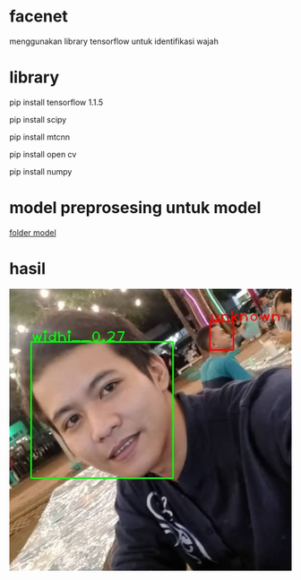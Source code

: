 # facenet
menggunakan library tensorflow untuk identifikasi wajah

# library
<p>pip install tensorflow 1.1.5</p>
<p>pip install scipy</p>
<p>pip install mtcnn</p>
<p>pip install open cv</p>
<p>pip install numpy</p>

# model preprosesing untuk model
<a href="https://drive.google.com/open?id=129h2q6bsFKugE-1kIGQZ__IFP2FhOGFT" >folder model</a>

# hasil
<img src ="https://github.com/wedexyz/facenet/blob/master/results/3.jpg" style ="width:auto;height:auto">
